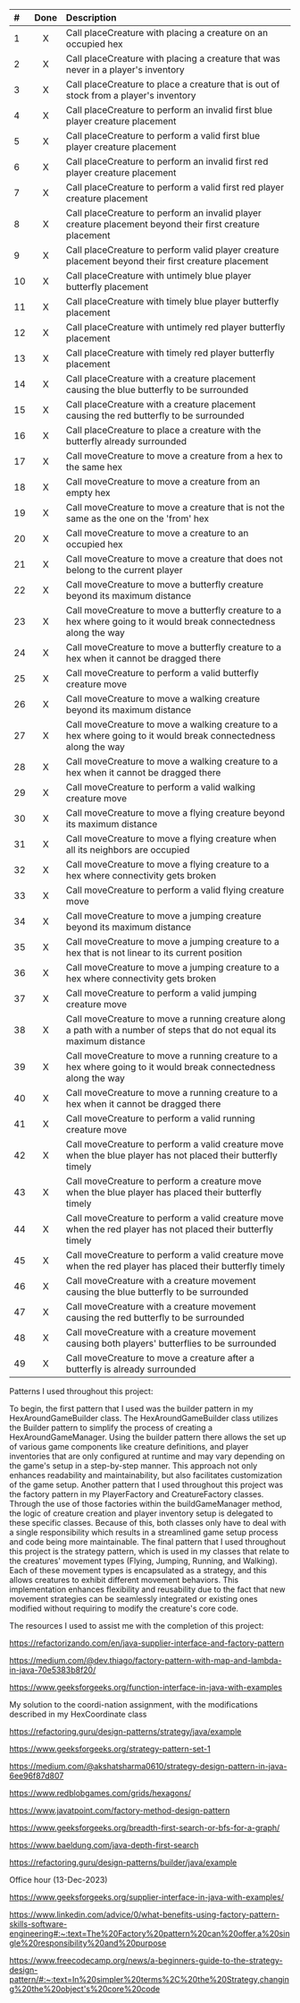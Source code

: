 | #   | Done | Description                                                                                                             |
|:----|:----:|:------------------------------------------------------------------------------------------------------------------------|
| 1   |  X   | Call placeCreature with placing a creature on an occupied hex                                                           |
| 2   |  X   | Call placeCreature with placing a creature that was never in a player's inventory                                       |
| 3   |  X   | Call placeCreature to place a creature that is out of stock from a player's inventory                                   |
| 4   |  X   | Call placeCreature to perform an invalid first blue player creature placement                                           |
| 5   |  X   | Call placeCreature to perform a valid first blue player creature placement                                              |
| 6   |  X   | Call placeCreature to perform an invalid first red player creature placement                                            |
| 7   |  X   | Call placeCreature to perform a valid first red player creature placement                                               |
| 8   |  X   | Call placeCreature to perform an invalid player creature placement beyond their first creature placement                |
| 9   |  X   | Call placeCreature to perform valid player creature placement beyond their first creature placement                     |
| 10  |  X   | Call placeCreature with untimely blue player butterfly placement                                                        |
| 11  |  X   | Call placeCreature with timely blue player butterfly placement                                                          |
| 12  |  X   | Call placeCreature with untimely red player butterfly placement                                                         |
| 13  |  X   | Call placeCreature with timely red player butterfly placement                                                           |
| 14  |  X   | Call placeCreature with a creature placement causing the blue butterfly to be surrounded                                |
| 15  |  X   | Call placeCreature with a creature placement causing the red butterfly to be surrounded                                 |
| 16  |  X   | Call placeCreature to place a creature with the butterfly already surrounded                                            |
| 17  |  X   | Call moveCreature to move a creature from a hex to the same hex                                                         |
| 18  |  X   | Call moveCreature to move a creature from an empty hex                                                                  |
| 19  |  X   | Call moveCreature to move a creature that is not the same as the one on the 'from' hex                                  |
| 20  |  X   | Call moveCreature to move a creature to an occupied hex                                                                 |
| 21  |  X   | Call moveCreature to move a creature that does not belong to the current player                                         |
| 22  |  X   | Call moveCreature to move a butterfly creature beyond its maximum distance                                              |
| 23  |  X   | Call moveCreature to move a butterfly creature to a hex where going to it would break connectedness along the way       |
| 24  |  X   | Call moveCreature to move a butterfly creature to a hex when it cannot be dragged there                                 |
| 25  |  X   | Call moveCreature to perform a valid butterfly creature move                                                            |
| 26  |  X   | Call moveCreature to move a walking creature beyond its maximum distance                                                |
| 27  |  X   | Call moveCreature to move a walking creature to a hex where going to it would break connectedness along the way         |
| 28  |  X   | Call moveCreature to move a walking creature to a hex when it cannot be dragged there                                   |
| 29  |  X   | Call moveCreature to perform a valid walking creature move                                                              |
| 30  |  X   | Call moveCreature to move a flying creature beyond its maximum distance                                                 |
| 31  |  X   | Call moveCreature to move a flying creature when all its neighbors are occupied                                         |
| 32  |  X   | Call moveCreature to move a flying creature to a hex where connectivity gets broken                                     |
| 33  |  X   | Call moveCreature to perform a valid flying creature move                                                               |
| 34  |  X   | Call moveCreature to move a jumping creature beyond its maximum distance                                                |
| 35  |  X   | Call moveCreature to move a jumping creature to a hex that is not linear to its current position                        |
| 36  |  X   | Call moveCreature to move a jumping creature to a hex where connectivity gets broken                                    |
| 37  |  X   | Call moveCreature to perform a valid jumping creature move                                                              |
| 38  |  X   | Call moveCreature to move a running creature along a path with a number of steps that do not equal its maximum distance |
| 39  |  X   | Call moveCreature to move a running creature to a hex where going to it would break connectedness along the way         |
| 40  |  X   | Call moveCreature to move a running creature to a hex when it cannot be dragged there                                   |
| 41  |  X   | Call moveCreature to perform a valid running creature move                                                              |
| 42  |  X   | Call moveCreature to perform a valid creature move when the blue player has not placed their butterfly timely           |
| 43  |  X   | Call moveCreature to perform a creature move when the blue player has placed their butterfly timely                     |
| 44  |  X   | Call moveCreature to perform a valid creature move when the red player has not placed their butterfly timely            |
| 45  |  X   | Call moveCreature to perform a valid creature move when the red player has placed their butterfly timely                |
| 46  |  X   | Call moveCreature with a creature movement causing the blue butterfly to be surrounded                                  |
| 47  |  X   | Call moveCreature with a creature movement causing the red butterfly to be surrounded                                   |
| 48  |  X   | Call moveCreature with a creature movement causing both players' butterflies to be surrounded                           |
| 49  |  X   | Call moveCreature to move a creature after a butterfly is already surrounded                                            |


Patterns I used throughout this project:

To begin, the first pattern that I used was the builder pattern in my HexAroundGameBuilder class.
The HexAroundGameBuilder class utilizes the Builder pattern to simplify the process of creating a HexAroundGameManager. 
Using the builder pattern there allows the set up of various game components like creature definitions, and player inventories that are only configured at runtime and may vary depending on the game's setup in a step-by-step manner. 
This approach not only enhances readability and maintainability, but also facilitates customization of the game setup. Another pattern that I used throughout this project was the factory pattern in my PlayerFactory and CreatureFactory classes.
Through the use of those factories within the buildGameManager method, the logic of creature creation and player inventory setup is delegated to these specific classes. 
Because of this, both classes only have to deal with a single responsibility which results in a streamlined game setup process and code being more maintainable.
The final pattern that I used throughout this project is the strategy pattern, which is used in my classes that relate to the creatures' movement types (Flying, Jumping, Running, and Walking).
Each of these movement types is encapsulated as a strategy, 
and this allows creatures to exhibit different movement behaviors. This implementation enhances flexibility and reusability due to the fact that new movement strategies can be seamlessly integrated or existing ones modified without requiring 
to modify the creature's core code.

The resources I used to assist me with the completion of this project:

https://refactorizando.com/en/java-supplier-interface-and-factory-pattern

https://medium.com/@dev.thiago/factory-pattern-with-map-and-lambda-in-java-70e5383b8f20/

https://www.geeksforgeeks.org/function-interface-in-java-with-examples

My solution to the coordi-nation assignment, with the modifications described in my HexCoordinate class

https://refactoring.guru/design-patterns/strategy/java/example

https://www.geeksforgeeks.org/strategy-pattern-set-1

https://medium.com/@akshatsharma0610/strategy-design-pattern-in-java-6ee96f87d807

https://www.redblobgames.com/grids/hexagons/

https://www.javatpoint.com/factory-method-design-pattern

https://www.geeksforgeeks.org/breadth-first-search-or-bfs-for-a-graph/

https://www.baeldung.com/java-depth-first-search

https://refactoring.guru/design-patterns/builder/java/example

Office hour (13-Dec-2023)

https://www.geeksforgeeks.org/supplier-interface-in-java-with-examples/

https://www.linkedin.com/advice/0/what-benefits-using-factory-pattern-skills-software-engineering#:~:text=The%20Factory%20pattern%20can%20offer,a%20single%20responsibility%20and%20purpose

https://www.freecodecamp.org/news/a-beginners-guide-to-the-strategy-design-pattern/#:~:text=In%20simpler%20terms%2C%20the%20Strategy,changing%20the%20object's%20core%20code












